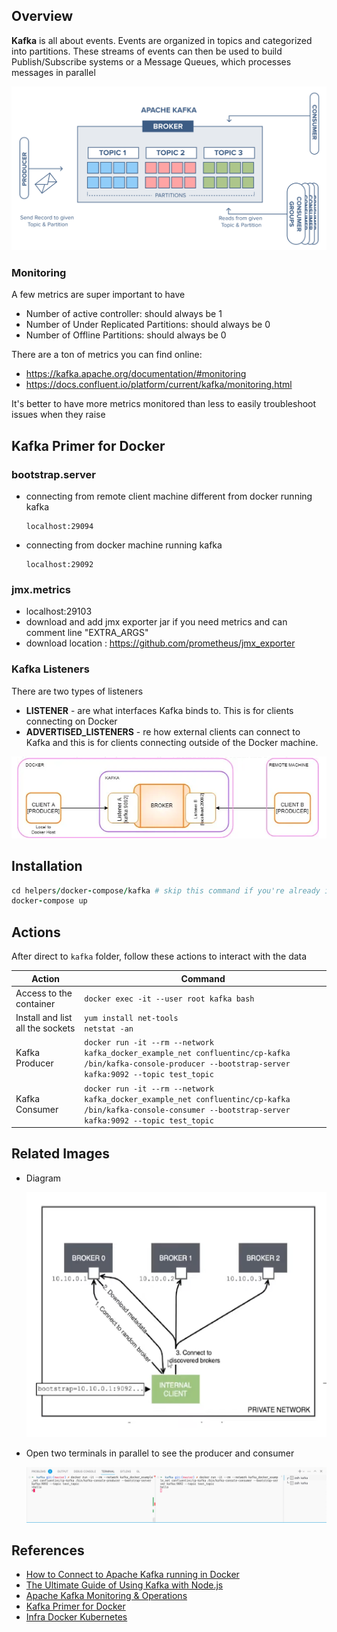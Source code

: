 ## Overview

**Kafka** is all about events. Events are organized in topics and categorized into partitions. These streams of events can then be used to build Publish/Subscribe systems or a Message Queues, which processes messages in parallel

![architecture](./images/architecture.png)

### Monitoring

A few metrics are super important to have

- Number of active controller: should always be 1
- Number of Under Replicated Partitions: should always be 0
- Number of Offline Partitions: should always be 0

There are a ton of metrics you can find online:

- https://kafka.apache.org/documentation/#monitoring
- https://docs.confluent.io/platform/current/kafka/monitoring.html

It's better to have more metrics monitored than less to easily troubleshoot issues when they raise

## Kafka Primer for Docker

### bootstrap.server

- connecting from remote client machine different from docker running kafka

  ```
  localhost:29094
  ```

- connecting from docker machine running kafka

  ```
  localhost:29092
  ```

### jmx.metrics

- localhost:29103
- download and add jmx exporter jar if you need metrics and can comment line "EXTRA_ARGS"
- download location : https://github.com/prometheus/jmx_exporter

### Kafka Listeners

There are two types of listeners

- **LISTENER** - are what interfaces Kafka binds to. This is for clients connecting on Docker
- **ADVERTISED_LISTENERS** - re how external clients can connect to Kafka and this is for clients connecting outside of the Docker machine.

![docker](./images/for-docker.png)

## Installation

```ruby
cd helpers/docker-compose/kafka # skip this command if you're already in kafka folder
docker-compose up
```

## Actions

After direct to `kafka` folder, follow these actions to interact with the data

| Action                           | Command                                                                                                                                                     |
| -------------------------------- | ----------------------------------------------------------------------------------------------------------------------------------------------------------- |
| Access to the container          | `docker exec -it --user root kafka bash`                                                                                                                    |
| Install and list all the sockets | `yum install net-tools` <br/> `netstat -an`                                                                                                                 |
| Kafka Producer                   | `docker run -it --rm --network kafka_docker_example_net confluentinc/cp-kafka /bin/kafka-console-producer --bootstrap-server kafka:9092 --topic test_topic` |
| Kafka Consumer                   | `docker run -it --rm --network kafka_docker_example_net confluentinc/cp-kafka /bin/kafka-console-consumer --bootstrap-server kafka:9092 --topic test_topic` |

## Related Images

- Diagram

  ![private-network](./images/private-network.png)

- Open two terminals in parallel to see the producer and consumer

  ![producer-consumer](./images/kafka-producer-consumer.png)

## References

- [How to Connect to Apache Kafka running in Docker](https://www.youtube.com/watch?v=L--VuzFiYrM)
- [The Ultimate Guide of Using Kafka with Node.js](https://www.youtube.com/watch?v=gTwXG8lC2GM)
- [Apache Kafka Monitoring & Operations](https://www.youtube.com/watch?v=XXLe0KNEbR4&list=PLt1SIbA8guuvO1n-DB-BSFRXBB8Y6VVbS)
- [Kafka Primer for Docker](https://levelup.gitconnected.com/kafka-primer-for-docker-how-to-setup-kafka-start-messaging-and-monitor-broker-metrics-in-docker-b4e018e205d1)
- [Infra Docker Kubernetes](https://github.com/rohsin47/infra-docker-kubernetes/tree/main/docker/jmx-exporter)

